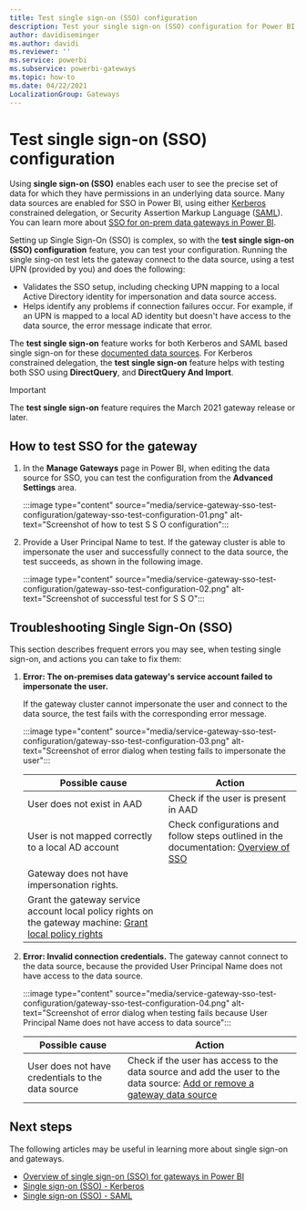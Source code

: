 ```yaml
---
title: Test single sign-on (SSO) configuration
description: Test your single sign-on (SSO) configuration for Power BI gateways.
author: davidiseminger
ms.author: davidi
ms.reviewer: ''
ms.service: powerbi
ms.subservice: powerbi-gateways
ms.topic: how-to
ms.date: 04/22/2021
LocalizationGroup: Gateways
---
```


# Test single sign-on (SSO) configuration

Using **single sign-on (SSO)** enables each user to see the precise set of data for which they have permissions in an underlying data source. Many data sources are enabled for SSO in Power BI, using either [Kerberos](service-gateway-sso-kerberos.md) constrained delegation, or Security Assertion Markup Language ([SAML](service-gateway-sso-saml.md)). You can learn more about [SSO for on-prem data gateways in Power BI](service-gateway-sso-overview.md).

Setting up Single Sign-On (SSO) is complex, so with the **test single sign-on (SSO) configuration** feature, you can test your configuration. Running the single sing-on test lets the gateway connect to the data source, using a test UPN (provided by you) and does the following:

* Validates the SSO setup, including checking UPN mapping to a local Active Directory identity for impersonation and data source access.
* Helps identify any problems if connection failures occur. For example, if an UPN is mapped to a local AD identity but doesn't have access to the data source, the error message indicate that error.

The **test single sign-on** feature works for both Kerberos and SAML based single sign-on for these [documented data sources](service-gateway-sso-overview.md). For Kerberos constrained delegation, the **test single sign-on** feature helps with testing both SSO using **DirectQuery**, and **DirectQuery And Import**.

> [!IMPORTANT]
> The **test single sign-on** feature requires the March 2021 gateway release or later.


## How to test SSO for the gateway

1. In the **Manage Gateways** page in Power BI, when editing the data source for SSO, you can test the configuration from the **Advanced Settings** area.

    :::image type="content" source="media/service-gateway-sso-test-configuration/gateway-sso-test-configuration-01.png" alt-text="Screenshot of how to test S S O configuration":::

2. Provide a User Principal Name to test. If the gateway cluster is able to impersonate the user and successfully connect to the data source, the test succeeds, as shown in the following image.

    :::image type="content" source="media/service-gateway-sso-test-configuration/gateway-sso-test-configuration-02.png" alt-text="Screenshot of successful test for S S O":::

## Troubleshooting Single Sign-On (SSO)

This section describes frequent errors you may see, when testing single sign-on, and actions you can take to fix them:

1. **Error: The on-premises data gateway's service account failed to impersonate the user.**

    If the gateway cluster cannot impersonate the user and connect to the data source, the test fails with the corresponding error message.

    :::image type="content" source="media/service-gateway-sso-test-configuration/gateway-sso-test-configuration-03.png" alt-text="Screenshot of error dialog when testing fails to impersonate the user":::

    | Possible cause | Action |
    | --- | --- |
    | User does not exist in AAD | Check if the user is present in AAD |
    | User is not mapped correctly to a local AD account | Check configurations and follow steps outlined in the documentation: [Overview of SSO](service-gateway-sso-overview.md) |
    | Gateway does not have impersonation rights.
     | Grant the gateway service account local policy rights on the gateway machine: [Grant local policy rights](service-gateway-sso-kerberos.md#grant-the-gateway-service-account-local-policy-rights-on-the-gateway-machine)  |

2. **Error: Invalid connection credentials.**
The gateway cannot connect to the data source, because the provided User Principal Name does not have access to the data source.

    :::image type="content" source="media/service-gateway-sso-test-configuration/gateway-sso-test-configuration-04.png" alt-text="Screenshot of error dialog when testing fails because User Principal Name does not have access to data source":::


    | Possible cause | Action |
    | --- | --- |
    | User does not have credentials to the data source | Check if the user has access to the data source and add the user to the data source: [Add or remove a gateway data source](service-gateway-data-sources.md#manage-users)  |
    
## Next steps

The following articles may be useful in learning more about single sign-on and gateways.

* [Overview of single sign-on (SSO) for gateways in Power BI](service-gateway-sso-overview.md)
* [Single sign-on (SSO) - Kerberos](service-gateway-sso-kerberos.md)
* [Single sign-on (SSO) - SAML](service-gateway-sso-saml.md)
